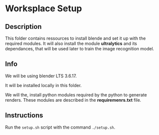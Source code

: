 # Worksplace Setup

## Description
This folder contains ressources to install blende and set it up with the required modules.
It will also install the module **ultralytics** and its dependances, that will be used later to train the image recognition model.

## Info
We will be using blender LTS 3.6.17.

It will be installed locally in this folder.

We will the, install python modules required by the python to generate renders. 
These modules are described in the **requiremenrs.txt** file.

## Instructions
Run the `setup.sh` script with the command `./setup.sh`.

